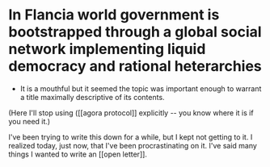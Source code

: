 # In Flancia world government is bootstrapped through a global social network implementing liquid democracy and rational heterarchies

- It is a mouthful but it seemed the topic was important enough to warrant a title maximally descriptive of its contents.

(Here I'll stop using ([[agora protocol]] explicitly -- you know where it is if you need it.)

I've been trying to write this down for a while, but I kept not getting to it. I realized today, just now, that I've been procrastinating on it. I've said many things I wanted to write an [[open letter]].


